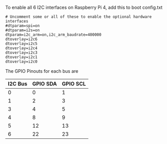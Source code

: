 To enable all 6 I2C interfaces on Raspberry Pi 4, add this to boot config.txt

```
# Uncomment some or all of these to enable the optional hardware interfaces
#dtparam=spi=on
#dtparam=i2s=on
dtparam=i2c_arm=on,i2c_arm_baudrate=400000
dtoverlay=i2c6
dtoverlay=i2c5
dtoverlay=i2c4
dtoverlay=i2c3
dtoverlay=i2c1
dtoverlay=i2c0
```

The GPIO Pinouts for each bus are

| I2C Bus | GPIO SDA | GPIO SCL |
|---------|----------|----------|
| 0       | 0        | 1        |
| 1       | 2        | 3        |
| 3       | 4        | 5        |
| 4       | 8        | 9        |
| 5       | 12       | 13       |
| 6       | 22       | 23       |
